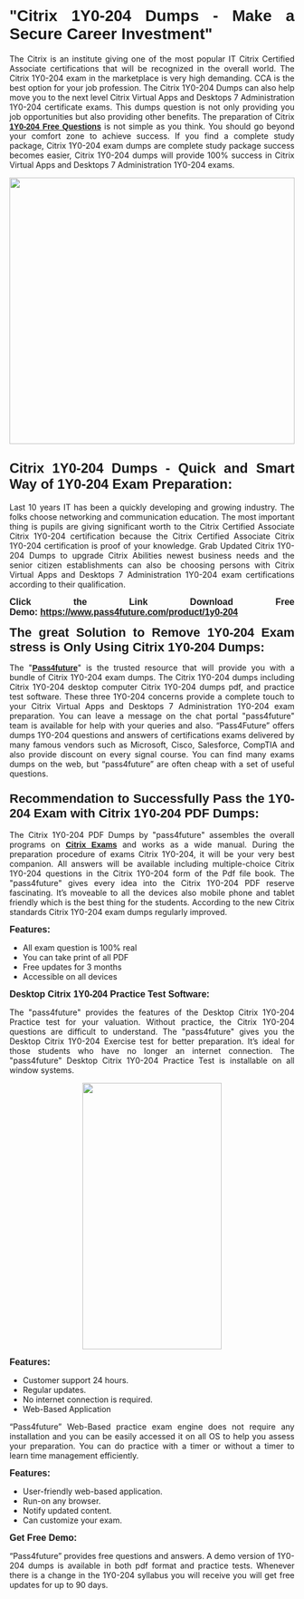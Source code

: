<h1 style="text-align: justify;"><span style="font-family:Tahoma,Geneva,sans-serif;"><strong>"Citrix 1Y0-204 Dumps - Make a Secure Career Investment"</strong></span></h1>

<p style="text-align: justify;">The Citrix is an institute giving one of the most popular IT Citrix Certified Associate certifications that will be recognized in the overall world. The Citrix 1Y0-204 exam in the marketplace is very high demanding. CCA is the best option for your job profession. The Citrix 1Y0-204 Dumps can also help move you to the next level Citrix Virtual Apps and Desktops 7 Administration 1Y0-204 certificate exams. This dumps question is not only providing you job opportunities but also providing other benefits. The preparation of Citrix <span style="font-family:Tahoma,Geneva,sans-serif;"><strong><a href="https://www.pass4future.com/questions/citrix/1y0-204">1Y0-204 Free Questions</a></strong></span> is not simple as you think. You should go beyond your comfort zone to achieve success. If you find a complete study package, Citrix 1Y0-204 exam dumps are complete study package success becomes easier, Citrix 1Y0-204 dumps will provide 100% success in Citrix Virtual Apps and Desktops 7 Administration 1Y0-204 exams.</p>

<p style="text-align: justify;"><a href="https://www.pass4future.com/product/1y0-204"><img alt="" src="https://lh3.googleusercontent.com/pw/AM-JKLVhEO4I138wJzOepD3laGU-R1M7eT-OTYdow6pCESip26lSeaxxzS9BVWUKuzj1e3L_MoxCfVgBEvV8ODwl1LGzlZbt6HJm3NXXplPwnYiBfuYM_eQCcVVRMaAwHdsl3AhHOZS-up7mzwmd4i4EpEGq=w1112-h625-no?authuser=0" style="width: 100%; height: 470px;" /></a></p>

<h2 style="text-align: justify;"><span style="font-size:24px;"><strong><span style="font-family:Tahoma,Geneva,sans-serif;">Citrix 1Y0-204 Dumps - Quick and Smart Way of 1Y0-204 Exam Preparation:</span></strong></span></h2>

<p style="text-align: justify;">Last 10 years IT has been a quickly developing and growing industry. The folks choose networking and communication education. The most important thing is pupils are giving significant worth to the Citrix Certified Associate Citrix 1Y0-204 certification because the Citrix Certified Associate Citrix 1Y0-204 certification is proof of your knowledge. Grab Updated Citrix 1Y0-204 Dumps to upgrade Citrix Abilities newest business needs and the senior citizen establishments can also be choosing persons with Citrix Virtual Apps and Desktops 7 Administration 1Y0-204 exam certifications according to their qualification.</p>

<p style="text-align: justify;"><strong><span style="font-family:Lucida Sans Unicode,Lucida Grande,sans-serif;"><span style="font-size:16px;">Click the Link Download Free Demo: <a href="https://www.pass4future.com/product/1y0-204">https://www.pass4future.com/product/1y0-204</a></span></span></strong></p>

<p style="text-align: justify;"><strong><span style="font-size:22px;"><span style="font-family:Tahoma,Geneva,sans-serif;">The great Solution to Remove 1Y0-204 Exam stress is Only Using Citrix 1Y0-204 Dumps:</span></span></strong></p>

<p style="text-align: justify;">The "<span style="font-family:Lucida Sans Unicode,Lucida Grande,sans-serif;"><a href="https://www.pass4future.com/"><strong>Pass4future</strong></a></span>" is the trusted resource that will provide you with a bundle of Citrix 1Y0-204 exam dumps. The Citrix 1Y0-204 dumps including Citrix 1Y0-204 desktop computer Citrix 1Y0-204 dumps pdf, and practice test software. These three 1Y0-204 concerns provide a complete touch to your Citrix Virtual Apps and Desktops 7 Administration 1Y0-204 exam preparation. You can leave a message on the chat portal "pass4future" team is available for help with your queries and also. “Pass4Future” offers dumps 1Y0-204 questions and answers of certifications exams delivered by many famous vendors such as Microsoft, Cisco, Salesforce, CompTIA and also provide discount on every signal course. You can find many exams dumps on the web, but “pass4future” are often cheap with a set of useful questions.</p>

<h3 style="text-align: justify;"><span style="font-size:22px;"><strong><span style="font-family:Tahoma,Geneva,sans-serif;">Recommendation to Successfully Pass the 1Y0-204 Exam with Citrix 1Y0-204 PDF Dumps:</span></strong></span></h3>

<p style="text-align: justify;">The Citrix 1Y0-204 PDF Dumps by "pass4future" assembles the overall programs on <span style="font-family:Lucida Sans Unicode,Lucida Grande,sans-serif;"><strong><a href="https://www.pass4future.com/citrix">Citrix Exams</a></strong></span> and works as a wide manual. During the preparation procedure of exams Citrix 1Y0-204, it will be your very best companion. All answers will be available including multiple-choice Citrix 1Y0-204 questions in the Citrix 1Y0-204 form of the Pdf file book. The "pass4future" gives every idea into the Citrix 1Y0-204 PDF reserve fascinating. It’s moveable to all the devices also mobile phone and tablet friendly which is the best thing for the students. According to the new Citrix standards Citrix 1Y0-204 exam dumps regularly improved.</p>

<p style="text-align: justify;"><span style="font-family:Lucida Sans Unicode,Lucida Grande,sans-serif;"><span style="font-size:16px;"><strong>Features:</strong></span></span></p>

<ul>
	<li style="text-align: justify;">All exam question is 100% real</li>
	<li style="text-align: justify;">You can take print of all PDF</li>
	<li style="text-align: justify;">Free updates for 3 months </li>
	<li style="text-align: justify;">Accessible on all devices</li>
</ul>

<p style="text-align: justify;"><span style="font-family:Tahoma,Geneva,sans-serif;"><span style="font-size:16px;"><strong>Desktop Citrix 1Y0-204 Practice Test Software:</strong></span></span></p>

<p style="text-align: justify;">The "pass4future" provides the features of the Desktop Citrix 1Y0-204 Practice test for your valuation. Without practice, the Citrix 1Y0-204 questions are difficult to understand. The "pass4future" gives you the Desktop Citrix 1Y0-204 Exercise test for better preparation. It’s ideal for those students who have no longer an internet connection. The "pass4future" Desktop Citrix 1Y0-204 Practice Test is installable on all window systems.</p>

<p style="text-align: center;"><a href="https://www.pass4future.com/product/1y0-204"><img alt="" src="https://lh3.googleusercontent.com/pw/AM-JKLV3yUm3jiqqIo1xIsj1VJ_UeysYexQY-pRYO0rIFl3vg11QZioN-gzffpw2AfKqFynWuvoXOreWrWS0swpr4xmOSWfwII2jvatteuqrfxiWGFBSHPiZUCoi33jqeymK5dmu-0enyX6tayRCAMHw05jv=s625-no?authuser=0" style="width: 70%; height: 470px;" /></a></p>

<p style="text-align: justify;"><span style="font-size:16px;"><span style="font-family:Lucida Sans Unicode,Lucida Grande,sans-serif;"><strong>Features:</strong></span></span></p>

<ul>
	<li style="text-align: justify;">Customer support 24 hours. </li>
	<li style="text-align: justify;">Regular updates. </li>
	<li style="text-align: justify;">No internet connection is required.</li>
	<li style="text-align: justify;">Web-Based Application</li>
</ul>

<p style="text-align: justify;">“Pass4future” Web-Based practice exam engine does not require any installation and you can be easily accessed it on all OS to help you assess your preparation. You can do practice with a timer or without a timer to learn time management efficiently.</p>

<p style="text-align: justify;"><strong><span style="font-size:16px;"><span style="font-family:Lucida Sans Unicode,Lucida Grande,sans-serif;">Features:</span></span></strong></p>

<ul>
	<li style="text-align: justify;">User-friendly web-based application.</li>
	<li style="text-align: justify;">Run-on any browser. </li>
	<li style="text-align: justify;">Notify updated content.</li>
	<li style="text-align: justify;">Can customize your exam.</li>
</ul>

<p style="text-align: justify;"><span style="font-size:16px;"><span style="font-family:Lucida Sans Unicode,Lucida Grande,sans-serif;"><strong>Get Free Demo:</strong></span></span></p>

<p style="text-align: justify;">“Pass4future” provides free questions and answers. A demo version of 1Y0-204 dumps is available in both pdf format and practice tests. Whenever there is a change in the 1Y0-204 syllabus you will receive you will get free updates for up to 90 days. </p>
